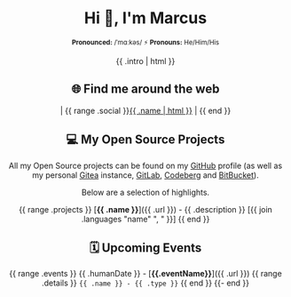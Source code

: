 <div align="center">

# Hi 👋, I'm Marcus

<sup>**Pronounced:** /ˈmɑːkəs/ ⚡️ **Pronouns:** He/Him/His</sup>

{{ .intro | html }}

## 🌐 Find me around the web

| {{ range .social }}<a href="{{ .url }}" rel="me" title="{{ .title }}">{{ .name | html }}</a> | {{ end }}

## 💻 My Open Source Projects

All my Open Source projects can be found on my <a href="https://github.com/AverageMarcus">GitHub</a> profile (as well as my personal <a href="https://git.cluster.fun">Gitea</a> instance, <a href="https://gitlab.com/AverageMarcus">GitLab</a>, <a href="https://codeberg.org/AverageMarcus">Codeberg</a> and <a href="https://bitbucket.org/AverageMarcus/workspace/projects/PROJ">BitBucket</a>).

Below are a selection of highlights.

{{ range .projects }}
[**{{ .name }}**]({{ .url }}) - {{ .description }} [{{ join .languages "name" ", " }}]
{{ end }}

## 🗓 Upcoming Events

{{ range .events }}
{{ .humanDate }} - [**{{.eventName}}**]({{ .url }})
{{ range .details }}
`{{ .name }} - {{ .type }}`
{{ end }}
{{- end }}

</div>
